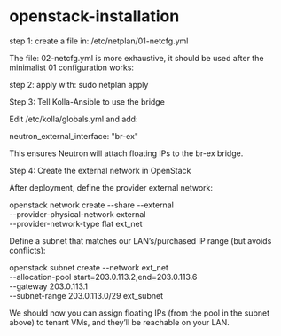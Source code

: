 # openstack-installation

step 1: create a file in: /etc/netplan/01-netcfg.yml

The file: 02-netcfg.yml is more exhaustive, it should be used after the minimalist 01 configuration works: 

step 2: 
apply with:
sudo netplan apply

Step 3: Tell Kolla-Ansible to use the bridge

Edit /etc/kolla/globals.yml and add:

neutron_external_interface: "br-ex"

This ensures Neutron will attach floating IPs to the br-ex bridge.

Step 4: Create the external network in OpenStack

After deployment, define the provider external network:

openstack network create --share --external \
  --provider-physical-network external \
  --provider-network-type flat ext_net

  Define a subnet that matches our LAN’s/purchased IP range (but avoids conflicts):

openstack subnet create --network ext_net \
  --allocation-pool start=203.0.113.2,end=203.0.113.6 \
  --gateway 203.0.113.1 \
  --subnet-range 203.0.113.0/29 ext_subnet

  We should now you can assign floating IPs (from the pool in the subnet above) to tenant VMs, and they’ll be reachable on your LAN.
